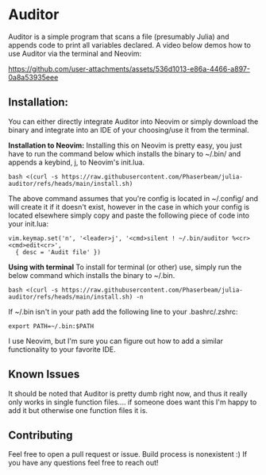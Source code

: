 # Auditor
Auditor is a simple program that scans a file (presumably Julia) and appends code to print all variables declared. A video below demos how to use Auditor via the terminal and Neovim: 

https://github.com/user-attachments/assets/536d1013-e86a-4466-a897-0a8a53935eee

## Installation:
You can either directly integrate Auditor into Neovim or simply download the binary and integrate into an IDE of your choosing/use it from the terminal.

**Installation to Neovim:**
Installing this on Neovim is pretty easy, you just have to run the command below which installs the binary to ~/.bin/ and appends a keybind, <leader>j, to Neovim's init.lua.  
```
bash <(curl -s https://raw.githubusercontent.com/Phaserbeam/julia-auditor/refs/heads/main/install.sh)
```
The above command assumes that you're config is located in ~/.config/ and will create it if it doesn't exist, however in the case in which your config is located elsewhere simply copy and paste the following piece of code into your init.lua:
```
vim.keymap.set('n', '<leader>j', '<cmd>silent ! ~/.bin/auditor %<cr><cmd>edit<cr>',
  { desc = 'Audit file' })

```

**Using with terminal**
To install for terminal (or other) use, simply run the below command which installs the binary to ~/.bin.
```
bash <(curl -s https://raw.githubusercontent.com/Phaserbeam/julia-auditor/refs/heads/main/install.sh) -n
```
If ~/.bin isn't in your path add the following line to your .bashrc/.zshrc:
```
export PATH=~/.bin:$PATH
```
I use Neovim, but I'm sure you can figure out how to add a similar functionality to your favorite IDE.

## Known Issues
It should be noted that Auditor is pretty dumb right now, and thus it really only works in single function files.... if someone does want this I'm happy to add it but otherwise one function files it is.

## Contributing
Feel free to open a pull request or issue. Build process is nonexistent :)
If you have any questions feel free to reach out!
